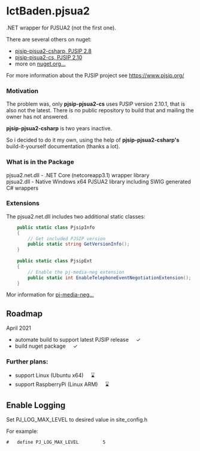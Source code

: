 # IctBaden.pjsua2
.NET wrapper for PJSUA2 (not the first one).

There are several others on nuget:

* [pjsip-pjsua2-csharp, PJSIP 2.8](https://www.nuget.org/packages/pjsip-pjsua2-csharp/)
* [pjsip-pjsua2-cs, PJSIP 2.10](https://www.nuget.org/packages/pjsip-pjsua2-cs/)
* more on [nuget.org...](https://www.nuget.org/packages?q=pjsip)

For more information about the PJSIP project see https://www.pjsip.org/

### Motivation
The problem was, only **pjsip-pjsua2-cs** uses PJSIP version 2.10.1, that is also not the latest. There is no public repository to build that and mailing the owner has not answered.

**pjsip-pjsua2-csharp** is two years inactive.

So i decided to do it my own, using the help of **pjsip-pjsua2-csharp's** build-it-yourself documentation (thanks a lot).

### What is in the Package

pjsua2.net.dll - .NET Core (netcoreapp3.1) wrapper library    
pjsua2.dll - Native Windows x64 PJSUA2 library including SWIG generated C# wrappers    

### Extensions
The pjsua2.net.dll includes two additional static classes:

``` c#
    public static class PjsipInfo
    {
        // Get included PJSIP version
        public static string GetVersionInfo();
    }
    
    public static class PjsipExt
    {
        // Enable the pj-media-neg extension
        public static int EnableTelephoneEventNegotiationExtension();
    }
```

Mor information for [pj-media-neg...](https://github.com/FrankPfattheicher/pj-media-neg)

## Roadmap

April 2021
* automate build to support latest PJSIP release &nbsp; &nbsp; ✓
* build nuget package &nbsp; &nbsp; ✓


### Further plans:

* support Linux (Ubuntu x64) &nbsp; &nbsp; ⌛
* support RaspberryPi (Linux ARM) &nbsp; &nbsp; ⌛

## Enable Logging
Set PJ_LOG_MAX_LEVEL to desired value in site_config.h

For example:

    #   define PJ_LOG_MAX_LEVEL			5

